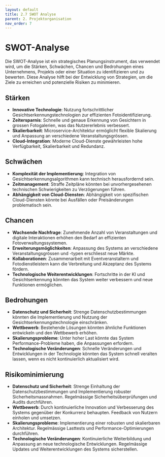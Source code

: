```yaml
---
layout: default
title: 2.7 SWOT Analyse
parent: 2. Projektorganisation
nav_order: 7
---
```

# SWOT-Analyse

Die SWOT-Analyse ist ein strategisches Planungsinstrument, das verwendet wird, um die Stärken, Schwächen, Chancen und Bedrohungen eines Unternehmens, Projekts oder einer Situation zu identifizieren und zu bewerten. Diese Analyse hilft bei der Entwicklung von Strategien, um die Ziele zu erreichen und potenzielle Risiken zu minimieren.

## Stärken
- **Innovative Technologie**: Nutzung fortschrittlicher Gesichtserkennungstechnologien zur effizienten Fotoidentifizierung.
- **Zeitersparnis**: Schnelle und genaue Erkennung von Gesichtern in grossen Fotogalerien, was das Nutzererlebnis verbessert.
- **Skalierbarkeit**: Microservice-Architektur ermöglicht flexible Skalierung und Anpassung an verschiedene Veranstaltungsgrössen.
- **Cloud-Integration**: Moderne Cloud-Dienste gewährleisten hohe Verfügbarkeit, Skalierbarkeit und Redundanz.

## Schwächen
- **Komplexität der Implementierung**: Integration von Gesichtserkennungsalgorithmen kann technisch herausfordernd sein.
- **Zeitmanagement**: Straffe Zeitpläne könnten bei unvorhergesehenen technischen Schwierigkeiten zu Verzögerungen führen.
- **Abhängigkeit von Cloud-Diensten**: Abhängigkeit von spezifischen Cloud-Diensten könnte bei Ausfällen oder Preisänderungen problematisch sein.

## Chancen
- **Wachsende Nachfrage**: Zunehmende Anzahl von Veranstaltungen und digitale Interaktionen erhöhen den Bedarf an effizienten Fotoverwaltungssystemen.
- **Erweiterungsmöglichkeiten**: Anpassung des Systems an verschiedene Veranstaltungsgrössen und -typen erschliesst neue Märkte.
- **Kollaborationen**: Zusammenarbeit mit Eventveranstaltern und Fotodienstleistern kann die Verbreitung und Akzeptanz des Systems fördern.
- **Technologische Weiterentwicklungen**: Fortschritte in der KI und Gesichtserkennung könnten das System weiter verbessern und neue Funktionen ermöglichen.

## Bedrohungen
- **Datenschutz und Sicherheit**: Strenge Datenschutzbestimmungen könnten die Implementierung und Nutzung der Gesichtserkennungstechnologie einschränken.
- **Wettbewerb**: Bestehende Lösungen könnten ähnliche Funktionen entwickeln und den Wettbewerb erhöhen.
- **Skalierungsprobleme**: Unter hoher Last könnte das System Performance-Probleme haben, die Anpassungen erfordern.
- **Technologische Veränderungen**: Schnelle Veränderungen und Entwicklungen in der Technologie könnten das System schnell veralten lassen, wenn es nicht kontinuierlich aktualisiert wird.

## Risikominimierung
- **Datenschutz und Sicherheit**: Strenge Einhaltung der Datenschutzbestimmungen und Implementierung robuster Sicherheitsmassnahmen. Regelmässige Sicherheitsüberprüfungen und Audits durchführen.
- **Wettbewerb**: Durch kontinuierliche Innovation und Verbesserung des Systems gegenüber der Konkurrenz behaupten. Feedback von Nutzern einholen und umsetzen.
- **Skalierungsprobleme**: Implementierung einer robusten und skalierbaren Architektur. Regelmässige Lasttests und Performance-Optimierungen durchführen.
- **Technologische Veränderungen**: Kontinuierliche Weiterbildung und Anpassung an neue technologische Entwicklungen. Regelmässige Updates und Weiterentwicklungen des Systems sicherstellen.